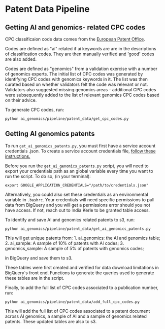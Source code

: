 # Patent Data Pipeline

## Getting AI and genomics- related CPC codes

CPC classificaion code data comes from the [European Patent Office](https://www.epo.org/searching-for-patents/helpful-resources/first-time-here/classification/cpc.html).

Codes are defined as "ai" related if ai keywords are are in the descriptions of classification codes. They are then manually verified and 'good' codes are also added.

Codes are defined as "genomics" from a validation exercise with a number of genomics experts. The initial list of CPC codes was generated by identifying CPC codes with genomics keywords in it. The list was then curated based on whether validators felt the code was relevant or not. Validators also suggested missing genomics areas - additional CPC codes were subsequently added to the list of relevant genomics CPC codes based on their advice.

To generate CPC codes, run:

`python ai_genomics/pipeline/patent_data/get_cpc_codes.py`

## Getting AI genomics patents

To run `get_ai_genomics_patents.py`, you must first have a service account credentials .json. To create a service account credentials file, [follow these instructions.](https://cloud.google.com/iam/docs/creating-managing-service-accounts)

Before you run the `get_ai_genomics_patents.py` script, you will need to export your credentials path as an global variable every time you want to run the script. To do so, (in your terminal):

`export GOOGLE_APPLICATION_CREDENTIALS="/path/to/credentials.json"`

Alternatively, you could also set these credentials as an environmental variable in `.bashrc`. Your credentials will need specific permissions to pull data from BigQuery and you will get a permissions error should you not have access. If not, reach out to India Kerle to be granted table access.

To identify and save AI and genomics related patents to s3, run:

`python ai_genomics/pipeline/patent_data/get_ai_genomics_patents.py`

This will get unique patents from: 1. ai_genomics: the AI and genomics table; 2. ai_sample: A sample of 10% of patents with AI codes; 3. genomics_sample: A sample of 5% of patents with genomics codes;

in BigQuery and save them to s3.

These tables were first created and verified for data download limitations in BigQuery's front end. Functions to generate the queries used to generate these tables are in the script.

Finally, to add the full list of CPC codes associated to a publication number, run:

`python ai_genomics/pipeline/patent_data/add_full_cpc_codes.py`

This will add the full list of CPC codes associated to a patent document across AI genomics, a sample of AI and a sample of genomics related patents. These updated tables are also to s3.
